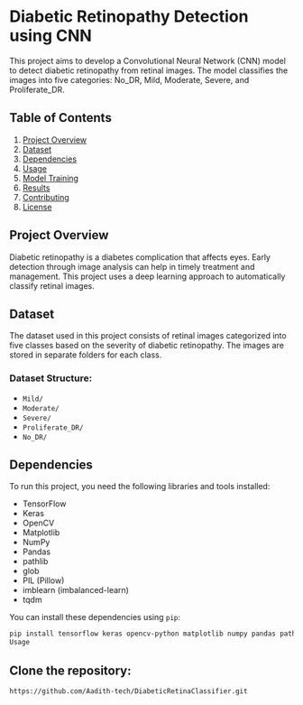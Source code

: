 # Diabetic Retinopathy Detection using CNN

This project aims to develop a Convolutional Neural Network (CNN) model to detect diabetic retinopathy from retinal images. The model classifies the images into five categories: No_DR, Mild, Moderate, Severe, and Proliferate_DR. 

## Table of Contents
1. [Project Overview](#project-overview)
2. [Dataset](#dataset)
3. [Dependencies](#dependencies)
4. [Usage](#usage)
5. [Model Training](#model-training)
6. [Results](#results)
7. [Contributing](#contributing)
8. [License](#license)

## Project Overview
Diabetic retinopathy is a diabetes complication that affects eyes. Early detection through image analysis can help in timely treatment and management. This project uses a deep learning approach to automatically classify retinal images.

## Dataset
The dataset used in this project consists of retinal images categorized into five classes based on the severity of diabetic retinopathy. The images are stored in separate folders for each class.

### Dataset Structure:
- `Mild/`
- `Moderate/`
- `Severe/`
- `Proliferate_DR/`
- `No_DR/`

## Dependencies
To run this project, you need the following libraries and tools installed:

- TensorFlow
- Keras
- OpenCV
- Matplotlib
- NumPy
- Pandas
- pathlib
- glob
- PIL (Pillow)
- imblearn (imbalanced-learn)
- tqdm

You can install these dependencies using `pip`:
```sh
pip install tensorflow keras opencv-python matplotlib numpy pandas pathlib glob pillow imbalanced-learn tqdm
Usage
```
## Clone the repository:
```sh
https://github.com/Aadith-tech/DiabeticRetinaClassifier.git
```
